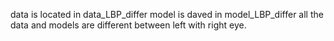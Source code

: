 data is located in data_LBP_differ
model is daved in model_LBP_differ
all the data and models are different between left with right eye.
